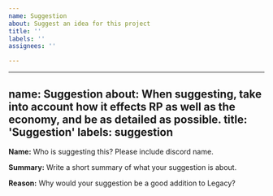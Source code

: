 ```yaml
---
name: Suggestion
about: Suggest an idea for this project
title: ''
labels: ''
assignees: ''

---
```


---
name: Suggestion
about: When suggesting, take into account how it effects RP as well as the economy, and be as detailed as possible.
title: 'Suggestion'
labels: suggestion
---

**Name:**
Who is suggesting this? Please include discord name.

**Summary:**
Write a short summary of what your suggestion is about.

**Reason:**
Why would your suggestion be a good addition to Legacy?
